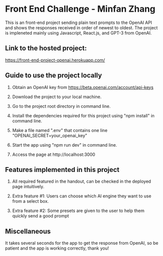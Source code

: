 # Front End Challenge - Minfan Zhang

This is an front-end project sending plain text prompts to the OpenAI API and shows the responses received in order of newest to oldest. The project is impleneted mainly using Javascript, React.js, and GPT-3 from OpenAI.

## Link to the hosted project:

https://front-end-project-openai.herokuapp.com/

## Guide to use the project locally

1. Obtain an OpenAI key from https://beta.openai.com/account/api-keys

2. Download the project to your local machine.

3. Go to the project root directory in command line.

4. Install the dependencies required for this project using "npm install" in command line.

5. Make a file named ".env" that contains one line "OPENAI_SECRET=your_openai_key"

6. Start the app using "npm run dev" in command line.

7. Access the page at http://localhost:3000

## Features implemented in this project

1. All required featured in the handout, can be checked in the deployed page intuitively.

2. Extra feature #1: Users can choose which AI engine they want to use from a select box.

3. Extra feature #2: Some presets are given to the user to help them quickly send a good prompt

## Miscellaneous

It takes several seconds for the app to get the response from OpenAI, so be patient and the app is working correctly, thank you!